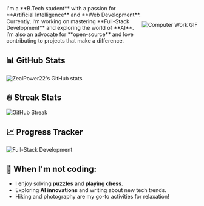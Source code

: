 <div style="display: flex; justify-content: space-between; align-items: center;">
  <div style="flex: 1;">
    I'm a **B.Tech student** with a passion for **Artificial Intelligence** and **Web Development**. Currently, I’m working on mastering **Full-Stack Development** and exploring the world of **AI**. I’m also an advocate for **open-source** and love contributing to projects that make a difference.
  </div>
  <div>
    <img src="https://media.tenor.com/w3APLkMuTX0AAAAM/computer-work.gif" alt="Computer Work GIF" style="max-width: 200px; height: auto;">
  </div>
</div>




## 📊 GitHub Stats

![ZealPower22's GitHub stats](https://github-readme-stats.vercel.app/api?username=ZealPower22&show_icons=true&count_private=true&theme=radical)        



## 🔥 Streak Stats

![GitHub Streak](https://github-readme-streak-stats.herokuapp.com/?user=ZealPower22&theme=radical)


## 📈 Progress Tracker

![Full-Stack Development](https://img.shields.io/badge/Full--Stack%20Development-60%25-orange)


## 🌟 When I'm not coding:
- I enjoy solving **puzzles** and **playing chess**.
- Exploring **AI innovations** and writing about new tech trends.
- Hiking and photography are my go-to activities for relaxation!
